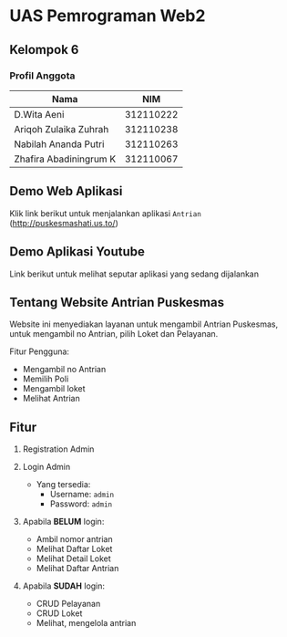 # UAS Pemrograman Web2
## Kelompok 6
### Profil Anggota

| Nama                    | NIM               |
| ----------------------- | ----------------- |
| D.Wita Aeni             | 312110222         |
| Ariqoh Zulaika Zuhrah   | 312110238         |
| Nabilah Ananda Putri    | 312110263         |
| Zhafira Abadiningrum K  | 312110067         |

## Demo Web Aplikasi
Klik link berikut untuk menjalankan aplikasi `Antrian` (http://puskesmashati.us.to/)

## Demo Aplikasi Youtube
Link berikut untuk melihat seputar aplikasi yang sedang dijalankan 

## Tentang Website Antrian Puskesmas
<p>Website ini menyediakan layanan untuk mengambil Antrian Puskesmas, untuk mengambil no Antrian, pilih Loket dan Pelayanan.</p>

<P>Fitur Pengguna:</p>

- Mengambil no Antrian
- Memilih Poli
- Mengambil loket
- Melihat Antrian

## Fitur
1. Registration Admin
2. Login Admin
   - Yang tersedia:
     - Username: `admin`
     - Password: `admin`

3. Apabila **BELUM** login:
     * Ambil nomor antrian
     * Melihat Daftar Loket
     * Melihat Detail Loket
     * Melihat Daftar Antrian
4. Apabila **SUDAH** login:
     * CRUD Pelayanan
     * CRUD Loket
     * Melihat, mengelola antrian
